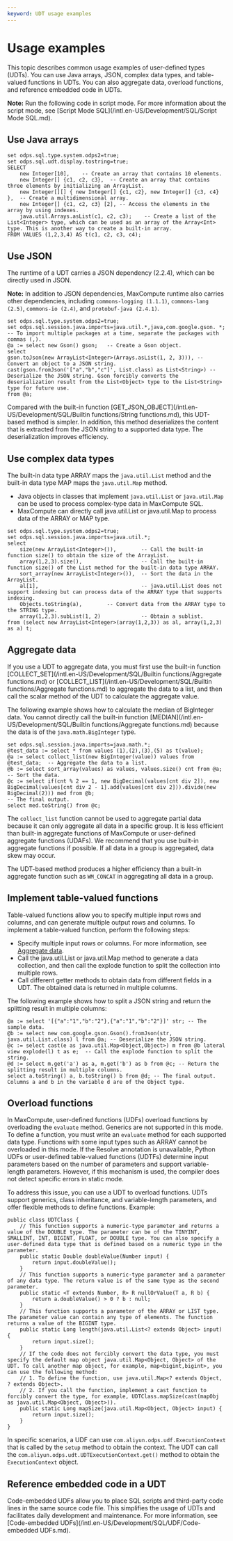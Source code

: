 ```yaml
---
keyword: UDT usage examples
---
```


# Usage examples

This topic describes common usage examples of user-defined types \(UDTs\). You can use Java arrays, JSON, complex data types, and table-valued functions in UDTs. You can also aggregate data, overload functions, and reference embedded code in UDTs.

**Note:** Run the following code in script mode. For more information about the script mode, see [Script Mode SQL](/intl.en-US/Development/SQL/Script Mode SQL.md).

## Use Java arrays

```
set odps.sql.type.system.odps2=true;
set odps.sql.udt.display.tostring=true;
SELECT
    new Integer[10],    -- Create an array that contains 10 elements.
    new Integer[] {c1, c2, c3},  -- Create an array that contains three elements by initializing an ArrayList.
    new Integer[][] { new Integer[] {c1, c2}, new Integer[] {c3, c4} },  -- Create a multidimensional array.
    new Integer[] {c1, c2, c3} [2], -- Access the elements in the array by using indexes.
    java.util.Arrays.asList(c1, c2, c3);    -- Create a list of the List<Integer> type, which can be used as an array of the Array<Int> type. This is another way to create a built-in array.
FROM VALUES (1,2,3,4) AS t(c1, c2, c3, c4);
```

## Use JSON

The runtime of a UDT carries a JSON dependency \(2.2.4\), which can be directly used in JSON.

**Note:** In addition to JSON dependencies, MaxCompute runtime also carries other dependencies, including `commons-logging (1.1.1)`, `commons-lang (2.5)`, `commons-io (2.4)`, and `protobuf-java (2.4.1)`.

```
set odps.sql.type.system.odps2=true;
set odps.sql.session.java.imports=java.util.*,java,com.google.gson. *; -- To import multiple packages at a time, separate the packages with commas (,).
@a := select new Gson() gson;   -- Create a Gson object.
select 
gson.toJson(new ArrayList<Integer>(Arrays.asList(1, 2, 3))), -- Convert an object to a JSON string.
cast(gson.fromJson('["a","b","c"]', List.class) as List<String>) -- Deserialize the JSON string. Gson forcibly converts the deserialization result from the List<Object> type to the List<String> type for future use.
from @a;
```

Compared with the built-in function [GET\_JSON\_OBJECT](/intl.en-US/Development/SQL/Builtin functions/String functions.md), this UDT-based method is simpler. In addition, this method deserializes the content that is extracted from the JSON string to a supported data type. The deserialization improves efficiency.

## Use complex data types

The built-in data type ARRAY maps the `java.util.List` method and the built-in data type MAP maps the `java.util.Map` method.

-   Java objects in classes that implement `java.util.List` or `java.util.Map` can be used to process complex-type data in MaxCompute SQL.
-   MaxCompute can directly call java.util.List or java.util.Map to process data of the ARRAY or MAP type.

```
set odps.sql.type.system.odps2=true;
set odps.sql.session.java.imports=java.util.*;
select
    size(new ArrayList<Integer>()),        -- Call the built-in function size() to obtain the size of the ArrayList.
    array(1,2,3).size(),                   -- Call the built-in function size() of the List method for the built-in data type ARRAY.
    sort_array(new ArrayList<Integer>()),  -- Sort the data in the ArrayList.
    al[1],                                 -- java.util.List does not support indexing but can process data of the ARRAY type that supports indexing.
    Objects.toString(a),        -- Convert data from the ARRAY type to the STRING type.
    array(1,2,3).subList(1, 2)             -- Obtain a sublist.
from (select new ArrayList<Integer>(array(1,2,3)) as al, array(1,2,3) as a) t;
```

## Aggregate data

If you use a UDT to aggregate data, you must first use the built-in function [COLLECT\_SET](/intl.en-US/Development/SQL/Builtin functions/Aggregate functions.md) or [COLLECT\_LIST](/intl.en-US/Development/SQL/Builtin functions/Aggregate functions.md) to aggregate the data to a list, and then call the scalar method of the UDT to calculate the aggregate value.

The following example shows how to calculate the median of BigInteger data. You cannot directly call the built-in function [MEDIAN](/intl.en-US/Development/SQL/Builtin functions/Aggregate functions.md) because the data is of the `java.math.BigInteger` type.

```
set odps.sql.session.java.imports=java.math.*;
@test_data := select * from values (1),(2),(3),(5) as t(value);
@a := select collect_list(new BigInteger(value)) values from @test_data;  -- Aggregate the data to a list.
@b := select sort_array(values) as values, values.size() cnt from @a;  -- Sort the data.
@c := select if(cnt % 2 == 1, new BigDecimal(values[cnt div 2]), new BigDecimal(values[cnt div 2 - 1].add(values[cnt div 2])).divide(new BigDecimal(2))) med from @b;
-- The final output.
select med.toString() from @c;
```

The `collect_list` function cannot be used to aggregate partial data because it can only aggregate all data in a specific group. It is less efficient than built-in aggregate functions of MaxCompute or user-defined aggregate functions \(UDAFs\). We recommend that you use built-in aggregate functions if possible. If all data in a group is aggregated, data skew may occur.

The UDT-based method produces a higher efficiency than a built-in aggregate function such as `WM_CONCAT` in aggregating all data in a group.

## Implement table-valued functions

Table-valued functions allow you to specify multiple input rows and columns, and can generate multiple output rows and columns. To implement a table-valued function, perform the following steps:

-   Specify multiple input rows or columns. For more information, see [Aggregate data](#section_jei_63w_tbz).
-   Call the java.util.List or java.util.Map method to generate a data collection, and then call the explode function to split the collection into multiple rows.
-   Call different getter methods to obtain data from different fields in a UDT. The obtained data is returned in multiple columns.

The following example shows how to split a JSON string and return the splitting result in multiple columns:

```
@a := select '[{"a":"1","b":"2"},{"a":"1","b":"2"}]' str; -- The sample data.
@b := select new com.google.gson.Gson().fromJson(str, java.util.List.class) l from @a; -- Deserialize the JSON string.
@c := select cast(e as java.util.Map<Object,Object>) m from @b lateral view explode(l) t as e;  -- Call the explode function to split the string.
@d := select m.get('a') as a, m.get('b') as b from @c; -- Return the splitting result in multiple columns.
select a.toString() a, b.toString() b from @d; -- The final output. Columns a and b in the variable d are of the Object type.
```

## Overload functions

In MaxCompute, user-defined functions \(UDFs\) overload functions by overloading the `evaluate` method. Generics are not supported in this mode. To define a function, you must write an `evaluate` method for each supported data type. Functions with some input types such as ARRAY cannot be overloaded in this mode. If the Resolve annotation is unavailable, Python UDFs or user-defined table-valued functions \(UDTFs\) determine input parameters based on the number of parameters and support variable-length parameters. However, if this mechanism is used, the compiler does not detect specific errors in static mode.

To address this issue, you can use a UDT to overload functions. UDTs support generics, class inheritance, and variable-length parameters, and offer flexible methods to define functions. Example:

```
public class UDTClass {
    // This function supports a numeric-type parameter and returns a value of the DOUBLE type. The parameter can be of the TINYINT, SMALLINT, INT, BIGINT, FLOAT, or DOUBLE type. You can also specify a user-defined data type that is defined based on a numeric type in the parameter.
    public static Double doubleValue(Number input) {
        return input.doubleValue();
    }
    // This function supports a numeric-type parameter and a parameter of any data type. The return value is of the same type as the second parameter.
    public static <T extends Number, R> R nullOrValue(T a, R b) {
        return a.doubleValue() > 0 ? b : null;
    }
    // This function supports a parameter of the ARRAY or LIST type. The parameter value can contain any type of elements. The function returns a value of the BIGINT type.
    public static Long length(java.util.List<? extends Object> input) {
        return input.size();
    }
    // If the code does not forcibly convert the data type, you must specify the default map object java.util.Map<Object, Object> of the UDT. To call another map object, for example, map<bigint,bigint>, you can use the following method:
    // 1. To define the function, use java.util.Map<? extends Object, ? extends Object>.
    // 2. If you call the function, implement a cast function to forcibly convert the type, for example, UDTClass.mapSize(cast(mapObj as java.util.Map<Object, Object>)).
    public static Long mapSize(java.util.Map<Object, Object> input) {
        return input.size();
    }
}
```

In specific scenarios, a UDF can use `com.aliyun.odps.udf.ExecutionContext` that is called by the `setup` method to obtain the context. The UDT can call the `com.aliyun.odps.udt.UDTExecutionContext.get()` method to obtain the `ExecutionContext` object.

## Reference embedded code in a UDT

Code-embedded UDFs allow you to place SQL scripts and third-party code lines in the same source code file. This simplifies the usage of UDTs and facilitates daily development and maintenance. For more information, see [Code-embedded UDFs](/intl.en-US/Development/SQL/UDF/Code-embedded UDFs.md).

